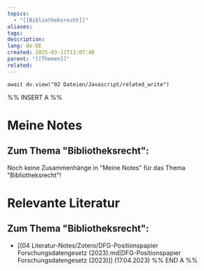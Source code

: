 ```yaml
---
topics:
  - "[[Bibliotheksrecht]]"
aliases:
tags: 
description: 
lang: de-DE
created: 2025-03-21T13:07:40
parent: "[[Themen]]"
related:
---
```

```dataviewjs
await dv.view("02 Dateien/Javascript/related_write")
```
%% INSERT A %%
# Meine Notes
## Zum Thema "Bibliotheksrecht":

Noch keine Zusammenhänge in "Meine Notes" für das Thema "Bibliotheksrecht"!


# Relevante Literatur
## Zum Thema "Bibliotheksrecht":

- [[04 Literatur-Notes/Zotero/DFG-Positionspapier Forschungsdatengesetz (2023).md|DFG-Positionspapier Forschungsdatengesetz (2023)]] (17.04.2023)
%% END A %%